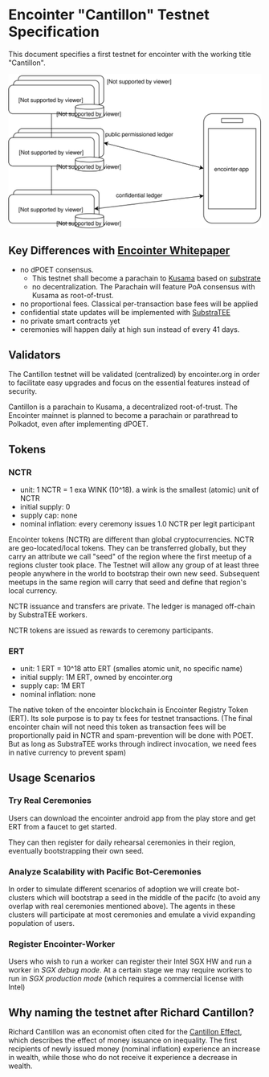 # Encointer "Cantillon" Testnet Specification

This document specifies a first testnet for encointer with the working title "Cantillon". 

![Cantillon Testnet Architecture](./Cantillon-Testnet-Overview.svg)

## Key Differences with [Encointer Whitepaper](https://github.com/encointer/whitepaper)

  * no dPOET consensus. 
    * This testnet shall become a parachain to [Kusama](https://kusama.network/) based on [substrate](https://substrate.dev)
    * no decentralization. The Parachain will feature PoA consensus with Kusama as root-of-trust.
  * no proportional fees. Classical per-transaction base fees will be applied
  * confidential state updates will be implemented with [SubstraTEE](https://github.com/scs/substraTEE)
  * no private smart contracts yet
  * ceremonies will happen daily at high sun instead of every 41 days.
  
## Validators

The Cantillon testnet will be validated (centralized) by encointer.org in order to facilitate easy upgrades and focus on the essential features instead of security. 

Cantillon is a parachain to Kusama, a decentralized root-of-trust.
The Encointer mainnet is planned to become a parachain or parathread to Polkadot, even after implementing dPOET.

## Tokens

### NCTR
  * unit: 1 NCTR = 1 exa WINK (10^18). a wink is the smallest (atomic) unit of NCTR
  * initial supply: 0
  * supply cap: none
  * nominal inflation: every ceremony issues 1.0 NCTR per legit participant

Encointer tokens (NCTR) are different than global cryptocurrencies. NCTR are geo-located/local tokens. They can be transferred globally, but they carry an attribute we call "seed" of the region where the first meetup of a regions cluster took place. 
The Testnet will allow any group of at least three people anywhere in the world to bootstrap their own new seed. Subsequent meetups in the same region will carry that seed and define that region's local currency.

NCTR issuance and transfers are private. The ledger is managed off-chain by SubstraTEE workers.

NCTR tokens are issued as rewards to ceremony participants.

### ERT
  * unit: 1 ERT = 10^18 atto ERT (smalles atomic unit, no specific name)
  * initial supply: 1M ERT, owned by encointer.org
  * supply cap: 1M ERT
  * nominal inflation: none
  
The native token of the encointer blockchain is Encointer Registry Token (ERT). Its sole purpose is to pay tx fees for testnet transactions. (The final encointer chain will not need this token as transaction fees will be proportionally paid in NCTR and spam-prevention will be done with POET. But as long as SubstraTEE works through indirect invocation, we need fees in native currency to prevent spam)

## Usage Scenarios

### Try Real Ceremonies

Users can download the encointer android app from the play store and get ERT from a faucet to get started.

They can then register for daily rehearsal ceremonies in their region, eventually bootstrapping their own seed. 

### Analyze Scalability with Pacific Bot-Ceremonies

In order to simulate different scenarios of adoption we will create bot-clusters which will bootstrap a seed in the middle of the pacifc (to avoid any overlap with real ceremonies mentioned above). The agents in these clusters will participate at most ceremonies and emulate a vivid expanding population of users.

### Register Encointer-Worker

Users who wish to run a worker can register their Intel SGX HW and run a worker in *SGX debug mode*. At a certain stage we may require workers to run in *SGX production mode* (which requires a commercial license with Intel)

## Why naming the testnet after Richard Cantillon?
Richard Cantillon was an economist often cited for the [Cantillon Effect](https://mises.org/library/5-cantillon-effects), 
which describes the effect of money issuance on inequality. The first recipients of newly issued money (nominal inflation) experience an increase in wealth, while those who do not receive it experience a decrease in wealth.
